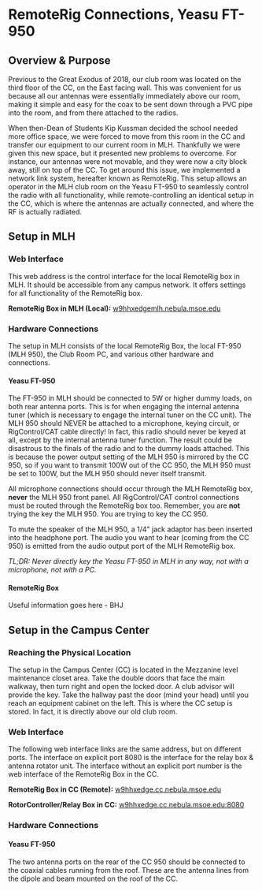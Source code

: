 # RemoteRig Connections, Yeasu FT-950

## Overview & Purpose

Previous to the Great Exodus of 2018, our club room was located on the third floor of the CC, on the East facing wall. This was convenient for us because all our antennas were essentially immediately above our room, making it simple and easy for the coax to be sent down through a PVC pipe into the room, and from there attached to the radios.

When then-Dean of Students Kip Kussman decided the school needed more office space, we were forced to move from this room in the CC and transfer our equipment to our current room in MLH. Thankfully we were given this new space, but it presented new problems to overcome. For instance, our antennas were not movable, and they were now a city block away, still on top of the CC. To get around this issue, we implemented a network link system, hereafter known as RemoteRig. This setup allows an operator in the MLH club room on the Yeasu FT-950 to seamlessly control the radio with all functionality, while remote-controlling an identical setup in the CC, which is where the antennas are actually connected, and where the RF is actually radiated.

## Setup in MLH

### Web Interface

This web address is the control interface for the local RemoteRig box in MLH. It should be accessible from any campus network. It offers settings for all functionality of the RemoteRig box.

**RemoteRig Box in MLH (Local):** [w9hhxedgemlh.nebula.msoe.edu](http://w9hhxedgemlh.nebula.msoe.edu)

### Hardware Connections

The setup in MLH consists of the local RemoteRig Box, the local FT-950 (MLH 950), the Club Room PC, and various other hardware and connections.

#### Yeasu FT-950

The FT-950 in MLH should be connected to 5W or higher dummy loads, on both rear antenna ports. This is for when engaging the internal antenna tuner (which is necessary to engage the internal tuner on the CC unit). The MLH 950 should NEVER be attached to a microphone, keying circuit, or RigControl/CAT cable directly! In fact, this radio should never be keyed at all, except by the internal antenna tuner function. The result could be disastrous to the finals of the radio and to the dummy loads attached. This is because the power output setting of the MLH 950 is mirrored by the CC 950, so if you want to transmit 100W out of the CC 950, the MLH 950 must be set to 100W, but the MLH 950 should never itself transmit.

All microphone connections should occur through the MLH RemoteRig box, **never** the MLH 950 front panel. All RigControl/CAT control connections must be routed through the RemoteRig box too. Remember, you are **not** trying the key the MLH 950. You are trying to key the CC 950. 

To mute the speaker of the MLH 950, a 1/4" jack adaptor has been inserted into the headphone port. The audio you want to hear (coming from the CC 950) is emitted from the audio output port of the MLH RemoteRig box.

*TL;DR: Never directly key the Yeasu FT-950 in MLH in any way, not with a microphone, not with a PC.*

#### RemoteRig Box

Useful information goes here - BHJ



## Setup in the Campus Center

### Reaching the Physical Location

The setup in the Campus Center (CC) is located in the Mezzanine level maintenance closet area. Take the double doors that face the main walkway, then turn right and open the locked door. A club advisor will provide the key. Take the hallway past the door (mind your head) until you reach an equipment cabinet on the left. This is where the CC setup is stored. In fact, it is directly above our old club room. 

### Web Interface

The following web interface links are the same address, but on different ports. The interface on explicit port 8080 is the interface for the relay box & antenna rotator unit. The interface without an explicit port number is the web interface of the RemoteRig Box in the CC.

**RemoteRig Box in CC (Remote):** [w9hhxedge.cc.nebula.msoe.edu](http://w9hhxedge.cc.nebula.msoe.edu)

**RotorController/Relay Box in CC:** [w9hhxedge.cc.nebula.msoe.edu:8080](http://w9hhxedge.cc.nebula.msoe.edu:8080)

### Hardware Connections

#### Yeasu FT-950

The two antenna ports on the rear of the CC 950 should be connected to the coaxial cables running from the roof. These are the antenna lines from the dipole and beam mounted on the roof of the CC.